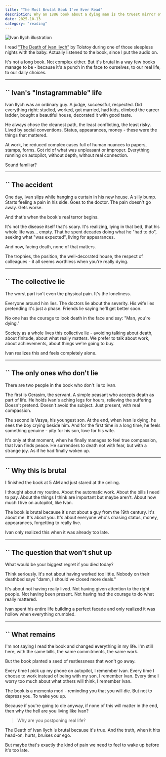 ```yaml
---
title: "The Most Brutal Book I've Ever Read"
description: Why an 1886 book about a dying man is the truest mirror of our modern life
date: 2025-10-13
category: "reading"
---
```


![Ivan Ilych illustration](/images/ivan.jpg)

I read ["The Death of Ivan Ilych"](https://www.amazon.com.br/morte-Ivan-Ilitch-Lev-Tolst%C3%B3i/dp/8573263598) by Tolstoy during one of those sleepless nights with the baby. Actually listened to the book, since I put the audio on.

It's not a long book. Not complex either. But it's brutal in a way few books manage to be - because it's a punch in the face to ourselves, to our real life, to our daily choices.

---

## `` Ivan's "Instagrammable" life

Ivan Ilych was an ordinary guy. A judge, successful, respected. Did everything right: studied, worked, got married, had kids, climbed the career ladder, bought a beautiful house, decorated it with good taste.

He always chose the cleanest path, the least conflicting, the least risky. Lived by social conventions. Status, appearances, money - these were the things that mattered.

At work, he reduced complex cases full of human nuances to papers, stamps, forms. Got rid of what was unpleasant or improper. Everything running on autopilot, without depth, without real connection.

Sound familiar?

---

## `` The accident

One day, Ivan slips while hanging a curtain in his new house. A silly bump. Starts feeling a pain in his side. Goes to the doctor. The pain doesn't go away. Gets worse.

And that's when the book's real terror begins.

It's not the disease itself that's scary. It's realizing, lying in that bed, that his whole life was... empty. That he spent decades doing what he "had to do", seeking what "was expected", living for appearances.

And now, facing death, none of that matters.

The trophies, the position, the well-decorated house, the respect of colleagues - it all seems worthless when you're really dying.

---

## `` The collective lie

The worst part isn't even the physical pain. It's the loneliness.

Everyone around him lies. The doctors lie about the severity. His wife lies pretending it's just a phase. Friends lie saying he'll get better soon.

No one has the courage to look death in the face and say: "Man, you're dying."

Society as a whole lives this collective lie - avoiding talking about death, about finitude, about what really matters. We prefer to talk about work, about achievements, about things we're going to buy.

Ivan realizes this and feels completely alone.

---

## `` The only ones who don't lie

There are two people in the book who don't lie to Ivan.

The first is Gerasim, the servant. A simple peasant who accepts death as part of life. He holds Ivan's aching legs for hours, relieving the suffering. Doesn't pretend. Doesn't avoid the subject. Just present, with real compassion.

The second is Vasya, his youngest son. At the end, when Ivan is dying, he sees the boy crying beside him. And for the first time in a long time, he feels something genuine - pity for his son, love for his wife.

It's only at that moment, when he finally manages to feel true compassion, that Ivan finds peace. He surrenders to death not with fear, but with a strange joy. As if he had finally woken up.

---

## `` Why this is brutal

I finished the book at 5 AM and just stared at the ceiling.

I thought about my routine. About the automatic work. About the bills I need to pay. About the things I think are important but maybe aren't. About how much I live on autopilot, like Ivan.

The book is brutal because it's not about a guy from the 19th century. It's about me. It's about you. It's about everyone who's chasing status, money, appearances, forgetting to really live.

Ivan only realized this when it was already too late.

---

## `` The question that won't shut up

What would be your biggest regret if you died today?

Think seriously. It's not about having worked too little. Nobody on their deathbed says "damn, I should've closed more deals."

It's about not having really lived. Not having given attention to the right people. Not having been present. Not having had the courage to do what really mattered.

Ivan spent his entire life building a perfect facade and only realized it was hollow when everything crumbled.

---

## `` What remains

I'm not saying I read the book and changed everything in my life. I'm still here, with the same bills, the same commitments, the same work.

But the book planted a seed of restlessness that won't go away.

Every time I pick up my phone on autopilot, I remember Ivan. Every time I choose to work instead of being with my son, I remember Ivan. Every time I worry too much about what others will think, I remember Ivan.

The book is a memento mori - reminding you that you will die. But not to depress you. To wake you up.

Because if you're going to die anyway, if none of this will matter in the end, then why the hell are you living like Ivan?

> Why are you postponing real life?

The Death of Ivan Ilych is brutal because it's true. And the truth, when it hits head-on, hurts, bruises our ego.

But maybe that's exactly the kind of pain we need to feel to wake up before it's too late.